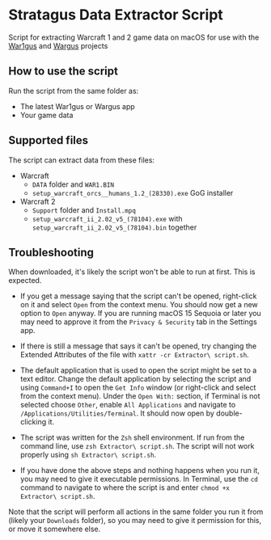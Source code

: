 # Stratagus Data Extractor Script
Script for extracting Warcraft 1 and 2 game data on macOS for use with the [War1gus](https://github.com/Wargus/war1gus) and [Wargus](https://github.com/Wargus/wargus) projects

## How to use the script
Run the script from the same folder as:
- The latest War1gus or Wargus app
- Your game data

## Supported files
The script can extract data from these files:
- Warcraft
  -  `DATA` folder and `WAR1.BIN`
  -  `setup_warcraft_orcs__humans_1.2_(28330).exe` GoG installer
- Warcraft 2
  - `Support` folder and `Install.mpq`
  - `setup_warcraft_ii_2.02_v5_(78104).exe` with `setup_warcraft_ii_2.02_v5_(78104).bin` together

## Troubleshooting

When downloaded, it's likely the script won't be able to run at first. This is expected.<br>

- If you get a message saying that the script can't be opened, right-click on it and select `Open` from the context menu. You should now get a new option to `Open` anyway. If you are running macOS 15 Sequoia or later you may need to approve it from the `Privacy & Security` tab in the Settings app.<br>

- If there is still a message that says it can't be opened, try changing the Extended Attributes of the file with `xattr -cr Extractor\ script.sh`.

- The default application that is used to open the script might be set to a text editor. Change the default application by selecting the script and using `Command+I` to open the `Get Info` window (or right-click and select from the context menu). Under the `Open With:` section, if Terminal is not selected choose `Other`, enable `All Applications` and navigate to `/Applications/Utilities/Terminal`. It should now open by double-clicking it.<br>

- The script was written for the `Zsh` shell environment. If run from the command line, use `zsh Extractor\ script.sh`. The script will not work properly using `sh Extractor\ script.sh`.

- If you have done the above steps and nothing happens when you run it, you may need to give it executable permissions. In Terminal, use the `cd` command to navigate to where the script is and enter `chmod +x Extractor\ script.sh`. <br>

Note that the script will perform all actions in the same folder you run it from (likely your `Downloads` folder), so you may need to give it permission for this, or move it somewhere else.
